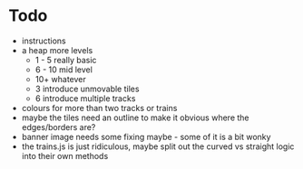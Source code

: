 # Todo

* instructions
* a heap more levels
  * 1 - 5 really basic
  * 6 - 10 mid level
  * 10+ whatever
  * 3 introduce unmovable tiles
  * 6 introduce multiple tracks
* colours for more than two tracks or trains
* maybe the tiles need an outline to make it obvious where the edges/borders are?
* banner image needs some fixing maybe - some of it is a bit wonky
* the trains.js is just ridiculous, maybe split out the curved vs straight logic into their own methods
